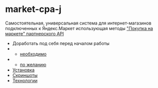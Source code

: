 market-cpa-j
============

Самостоятельная, универсальная система для интернет-магазинов подключенных к Яндекс.Маркет использующая методы ["Покупка на маркете" партнерского API](http://api.yandex.ru/market/partner/doc/dg/reference/purchase-methods.xml)

* Доработать под себя перед началом работы
* * [необходимо](https://github.com/Eternity-Yarr/market-cpa-j/wiki/%D0%A7%D1%82%D0%BE-%D0%BD%D0%B0%D0%B4%D0%BE-%D0%B4%D0%BE%D1%80%D0%B0%D0%B1%D0%BE%D1%82%D0%B0%D1%82%D1%8C)
* * [по желанию](https://github.com/Eternity-Yarr/market-cpa-j/wiki/%D0%A7%D1%82%D0%BE-%D0%BC%D0%BE%D0%B6%D0%BD%D0%BE-%D0%B4%D0%BE%D1%80%D0%B0%D0%B1%D0%BE%D1%82%D0%B0%D1%82%D1%8C)
* [Установка](https://github.com/Eternity-Yarr/market-cpa-j/wiki/%D0%A3%D1%81%D1%82%D0%B0%D0%BD%D0%BE%D0%B2%D0%BA%D0%B0)
* [Скриншоты](https://github.com/Eternity-Yarr/market-cpa-j/wiki/%D0%A1%D0%BA%D1%80%D0%B8%D0%BD%D1%88%D0%BE%D1%82%D1%8B)
* [Технологии](https://github.com/Eternity-Yarr/market-cpa-j/wiki/%D0%A2%D0%B5%D1%85%D0%BD%D0%BE%D0%BB%D0%BE%D0%B3%D0%B8%D0%B8)